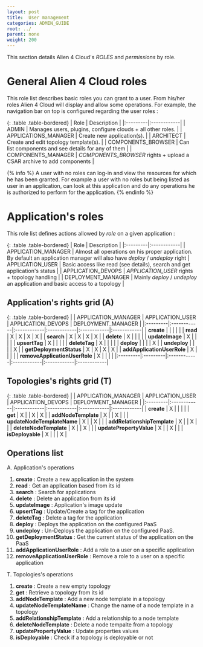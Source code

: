 ```yaml
---
layout: post
title:  User management
categories: ADMIN_GUIDE
root: ../
parent: none
weight: 200
---
```


This section details Alien 4 Cloud's *ROLES* and *permissions* by role.

# General Alien 4 Cloud roles

This role list describes basic roles you can grant to a user. From his/her roles Alien 4 Cloud will display and
allow some operations. For example, the navigation bar on top is configured regarding the user roles :

{: .table .table-bordered}
| Role | Description |
|:---------|:------------|
| ADMIN                | Manages users, plugins, configure clouds + all other roles. |
| APPLICATIONS_MANAGER | Create new application(s). |
| ARCHITECT            | Create and edit topology template(s). |
| COMPONENTS_BROWSER   | Can list components and see details for any of them |
| COMPONENTS_MANAGER   | *COMPONENTS_BROWSER* rights + upload a CSAR archive to add components  |

{% info %}
A user with no roles can log-in and view the resources for which he has been granted. For example a user with no roles but being listed as user in an application, can look at this application and do any operations he is authorized to perform for the application.
{% endinfo %}

# Application's roles

This role list defines actions allowed by *role* on a given application :

{: .table .table-bordered}
| Role | Description |
|:---------|:------------|
| APPLICATION_MANAGER  | Almost all operations on his proper application. By default an application manager will also have  *deploy* / *undeploy* right
| APPLICATION_USER  | Basic access like read (see details), search and get application's status |
| APPLICATION_DEVOPS   | *APPLICATION_USER* rights + topology handling |
| DEPLOYMENT_MANAGER   | Mainly  *deploy* / *undeploy* an application and basic access to a topology |

## Application's rights grid (**A**)

{: .table .table-bordered}
| | APPLICATION_MANAGER | APPLICATION_USER | APPLICATION_DEVOPS | DEPLOYMENT_MANAGER |
|:---------|:------------|:------------|:------------|:------------|:------------|
| **create** |  |  |  |  |
| **read** | X | X | X | X |
| **search** | X | X | X | X |
| **delete** | X |  |  |  |
| **updateImage** | X |  |  |  |
| **upsertTag** | X |  |  |  |
| **deleteTag** | X |  |  |  |
| **deploy** | | | | X |
| **undeploy** | | | | X |
| **getDeploymentStatus** | X | X | X | X |
| **addApplicationUserRole** | X |  |  |  |
| **removeApplicationUserRole** | X |  |  |  |
|:---------|:---------|:------------|:------------|:------------|:------------|

## Topologies's rights grid (**T**)

{: .table .table-bordered}
| | APPLICATION_MANAGER | APPLICATION_USER | APPLICATION_DEVOPS | DEPLOYMENT_MANAGER |
|:---------|:------------|:------------|:------------|:------------|:------------|
| **create** | X |  |  |  |
| **get** | X |  | X | X |
| **addNodeTemplate** | X |  | X |  |
| **updateNodeTemplateName** | X |  | X |  |
| **addRelationshipTemplate** | X |  | X |  |
| **deleteNodeTemplate** | X |  | X |  |
| **updatePropertyValue** | X |  | X |  |
| **isDeployable** | X |  |  | X |

## Operations list

A. Application's operations

1. **create** : Create a new application in the system
2. **read** : Get an application based from its id
3. **search** : Search for applications
4. **delete** : Delete an application from its id
5. **updateImage** : Application's image update
6. **upsertTag** : Update/Create a tag for the application
7. **deleteTag** : Delete a tag for the application
8. **deploy** : Deploys the application on the configured PaaS
9. **undeploy** : Un-Deploys the application on the configured PaaS.
10. **getDeploymentStatus** : Get the current status of the application on the PaaS
11. **addApplicationUserRole** : Add a role to a user on a specific application
12. **removeApplicationUserRole** : Remove a role to a user on a specific application

T. Topologies's operations

1. **create** :  Create a new empty topology
2. **get** : Retrieve a topology from its id
3. **addNodeTemplate** : Add a new node template in a topology
4. **updateNodeTemplateName** : Change the name of a node template in a topology
5. **addRelationshipTemplate** :  Add a relationship to a node template
6. **deleteNodeTemplate** : Delete a node tempalte from a topology
7. **updatePropertyValue** : Update properties values
8. **isDeployable** : Check if a topology is deployable or not
